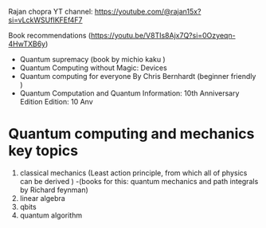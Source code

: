 
Rajan chopra YT channel: https://youtube.com/@rajan15x?si=vLckWSUfIKFEf4F7


Book recommendations (https://youtu.be/V8TIs8Ajx7Q?si=0Ozyeqn-4HwTXB6y)
- Quantum supremacy (book by michio kaku ) 
-  Quantum Computing without Magic: Devices
- Quantum computing for everyone
  By Chris Bernhardt (beginner friendly )
- Quantum Computation and Quantum Information: 10th Anniversary Edition Edition: 10 Anv


# Quantum computing and mechanics key topics 
1) classical mechanics (Least action principle, from which all of physics can be derived ) -(books for this: quantum mechanics and path integrals by Richard feynman)
2) linear algebra 
3) qbits
4) quantum algorithm 